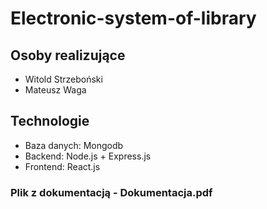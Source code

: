 # Electronic-system-of-library

## Osoby realizujące

<ul>
<li>Witold Strzeboński
<li>Mateusz Waga
</ul>

## Technologie
<ul>
<li>Baza danych: Mongodb
<li>Backend: Node.js + Express.js
<li>Frontend: React.js
</ul>

### Plik z dokumentacją - Dokumentacja.pdf

